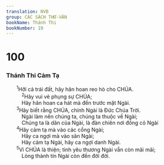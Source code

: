 ```yaml
---
translation: NVB
group: CÁC SÁCH THƠ-VĂN
bookName: Thánh Thi 
bookNumber: 19
---
```


<div class="title"><h1>100</h1><h3>Thánh Thi Cảm Tạ </h3></div>
<span class="verse thi_100_1">  <sup>1</sup>Hỡi cả trái đất, hãy hân hoan reo hò cho CHÚA. <br/></span>
<span class="verse thi_100_2">   <sup>2</sup>Hãy vui vẻ phụng sự CHÚA; <br/>   Hãy hân hoan ca hát mà đến trước mặt Ngài. <br/></span>
<span class="verse thi_100_3">  <sup>3</sup>Hãy biết rằng CHÚA, chính Ngài là Đức Chúa Trời. <br/>   Ngài làm nên chúng ta, chúng ta thuộc về Ngài; <br/>   Chúng ta là dân của Ngài, là đàn chiên nơi đồng cỏ Ngài <br/></span>
<span class="verse thi_100_4">  <sup>4</sup>Hãy cảm tạ mà vào các cổng Ngài; <br/>   Hãy ca ngợi mà vào sân Ngài; <br/>   Hãy cảm tạ Ngài, hãy ca ngợi danh Ngài. <br/></span>
<span class="verse thi_100_5">  <sup>5</sup>Vì CHÚA là thiện; tình yêu thương Ngài vẫn còn mãi mãi; <br/>   Lòng thành tín Ngài còn đến đời đời. <br/></span>
